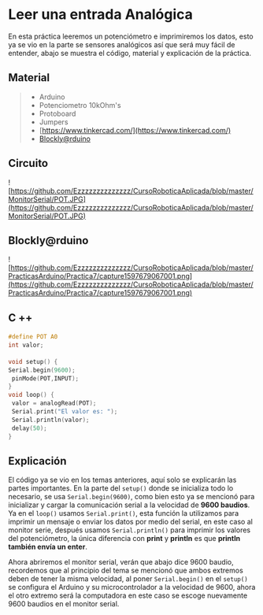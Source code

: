 # Leer una entrada Analógica

En esta práctica leeremos un potenciómetro e imprimiremos los datos, esto ya se vio en la parte se sensores analógicos así que será muy fácil de entender, abajo se muestra el código, material y explicación de la práctica.

## Material 
> - Arduino
> - Potenciometro 10kOhm's
> - Protoboard
> - Jumpers
> - [https://www.tinkercad.com/](https://www.tinkercad.com/)
> - [Blockly@rduino](https://technologiescollege.github.io/Blockly-at-rduino/index.html)

## Circuito
![https://github.com/Ezzzzzzzzzzzzzz/CursoRoboticaAplicada/blob/master/MonitorSerial/POT.JPG](https://github.com/Ezzzzzzzzzzzzzz/CursoRoboticaAplicada/blob/master/MonitorSerial/POT.JPG)

## Blockly@rduino
![https://github.com/Ezzzzzzzzzzzzzz/CursoRoboticaAplicada/blob/master/PracticasArduino/Practica7/capture1597679067001.png](https://github.com/Ezzzzzzzzzzzzzz/CursoRoboticaAplicada/blob/master/PracticasArduino/Practica7/capture1597679067001.png)

## C ++
```c
#define POT A0
int valor;

void setup() {
Serial.begin(9600);
 pinMode(POT,INPUT);
}
void loop() {
 valor = analogRead(POT);
 Serial.print("El valor es: ");
 Serial.println(valor);
 delay(50);
}
```
## Explicación

El código ya se vio en los temas anteriores, aquí solo se explicarán las partes importantes. En la parte del ``setup()`` donde se inicializa todo lo necesario, se usa ``Serial.begin(9600)``, como  bien esto ya se mencionó para inicializar y cargar la comunicación serial a la velocidad de **9600 baudios**. Ya en el ``loop()`` usamos ``Serial.print()``, esta función la utilizamos para imprimir un mensaje o enviar los datos por medio del serial, en este caso al monitor serie, después usamos ``Serial.println()`` para imprimir los valores del potenciómetro, la única diferencia con **print** y **println** es que **println también envía un enter**. 

Ahora abriremos el monitor serial, verán que abajo dice 9600 baudio, recordemos que al principio del tema se mencionó que ambos extremos deben de tener la misma velocidad, al poner ``Serial.begin()`` en el ``setup()`` se configura el Arduino y su microcontrolador a la velocidad de 9600, ahora el otro extremo será la computadora en este caso se escoge nuevamente 9600 baudios en el monitor serial. 
<!--stackedit_data:
eyJoaXN0b3J5IjpbLTEzMDEwNjMzODYsLTE1MzI0NTQ0NTMsLT
IxMjc0NDkyNTEsLTEzNzQxMjQ5OTJdfQ==
-->